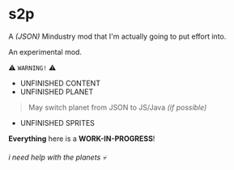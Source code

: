 # s2p

A _(JSON)_ Mindustry mod that I'm actually going to put effort into.

An experimental mod.

:warning: ```WARNING!``` :warning:
- UNFINISHED CONTENT
- UNFINISHED PLANET
> May switch planet from JSON to JS/Java _(if possible)_
- UNFINISHED SPRITES

**Everything** here is a **WORK-IN-PROGRESS**!

###### i need help with the planets :skull:
